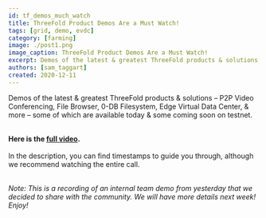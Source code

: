 ```yaml
---
id: tf_demos_much_watch
title: ThreeFold Product Demos Are a Must Watch!
tags: [grid, demo, evdc]
category: [farming]
image: ./post1.png
image_caption: ThreeFold Product Demos Are a Must Watch!
excerpt: Demos of the latest & greatest ThreeFold products & solutions – some of which are available today & some coming soon on testnet.
authors: [sam_taggart]
created: 2020-12-11
---
```


Demos of the latest & greatest ThreeFold products & solutions – P2P Video Conferencing, File Browser, 0-DB Filesystem, Edge Virtual Data Center, & more – some of which are available today & some coming soon on testnet.
<br/>
<br/>

**Here is the [full video](https://youtu.be/C7BH_o9JbW0).**
<br/>
<br/>
In the description, you can find timestamps to guide you through, although we recommend watching the entire call.
<br/>
<br/>

*Note: This is a recording of an internal team demo from yesterday that we decided to share with the community. We will have more details next week! Enjoy!*
